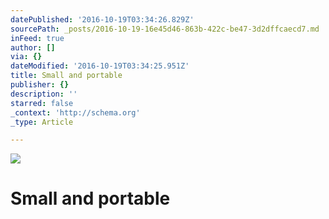 ```yaml
---
datePublished: '2016-10-19T03:34:26.829Z'
sourcePath: _posts/2016-10-19-16e45d46-863b-422c-be47-3d2dffcaecd7.md
inFeed: true
author: []
via: {}
dateModified: '2016-10-19T03:34:25.951Z'
title: Small and portable
publisher: {}
description: ''
starred: false
_context: 'http://schema.org'
_type: Article

---
```

![](https://the-grid-user-content.s3-us-west-2.amazonaws.com/0a24dd91-08a7-49c6-b56b-22acaa5956c3.jpg)

# Small and portable